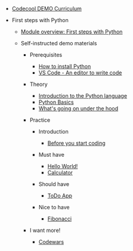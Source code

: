 * [Codecool DEMO Curriculum](README.md)


* First steps with Python
  * [Module overview: First steps with Python](demo/1-module-overview-python.md)
  * Self-instructed demo materials

	* Prerequisites

      * [How to install Python](demo/3-how-to-install-python.md)
	  * [VS Code - An editor to write code](demo/4-vs-code-an-editor-to-write-code.md)

    * Theory

      * [Introduction to the Python language](demo/5-introduction-to-the-python-language.md)
      * [Python Basics](demo/6-python-basics.md)
      * [What's going on under the hood](demo/7-whats-going-on-under-the-hood.md)

    * Practice

	  * Introduction
	
	    * [Before you start coding](demo/9-before-you-start-coding.md)
	  
	  * Must have
	  
	    * [Hello World!](demo/10-hello-world.md)
	    * [Calculator](demo/20-simple-calculator.md)
	  
	  * Should have
	  
	    * [ToDo App](demo/40-to-do-app.md)
	  
      * Nice to have	  
	    
		* [Fibonacci](demo/30-fibonacci.md)	    

	* I want more!

	  * [Codewars](demo/99-codewars.md)
